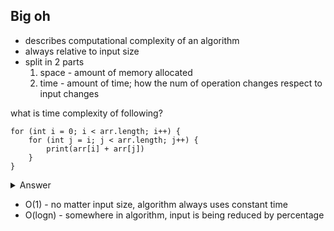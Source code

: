 ## Big oh

- describes computational complexity of an algorithm
- always relative to input size
- split in 2 parts
  1.  space - amount of memory allocated
  2.  time - amount of time; how the num of operation changes respect to input changes

what is time complexity of following?

```
for (int i = 0; i < arr.length; i++) {
    for (int j = i; j < arr.length; j++) {
        print(arr[i] + arr[j])
    }
}
```

<details>
<summary>
Answer
</summary>
<code>
O(n^2)
</code>

1. the inner loops run for n times
2. then for n-1, n-2
3. sum of n, n-1, n-2 is a series. `n*(n+1)/2`.
</details>

- O(1) - no matter input size, algorithm always uses constant time
- O(logn) - somewhere in algorithm, input is being reduced by percentage
